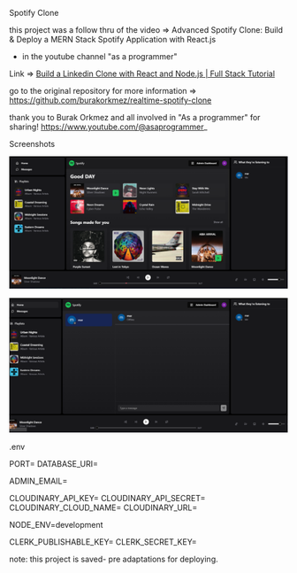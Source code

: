 Spotify Clone

this project was a follow thru of the video => Advanced Spotify Clone: Build & Deploy a MERN Stack Spotify Application with React.js

- in the youtube channel "as a programmer"

Link => [Build a Linkedin Clone with React and Node.js | Full Stack Tutorial](https://youtu.be/4sbklcQ0EXc?si=iMLOp4xnUaF5nXN8)

go to the original repository for more information => https://github.com/burakorkmez/realtime-spotify-clone

thank you to Burak Orkmez and all involved in "As a programmer" for sharing! https://www.youtube.com/@asaprogrammer_

Screenshots

![alt text](frontend/public/Screenshot1.png)

![alt text](frontend/public/Screenshot2.png)

.env

PORT=
DATABASE_URI=

ADMIN_EMAIL=

CLOUDINARY_API_KEY=
CLOUDINARY_API_SECRET=
CLOUDINARY_CLOUD_NAME=
CLOUDINARY_URL=

NODE_ENV=development

CLERK_PUBLISHABLE_KEY=
CLERK_SECRET_KEY=

note: this project is saved- pre adaptations for deploying.

